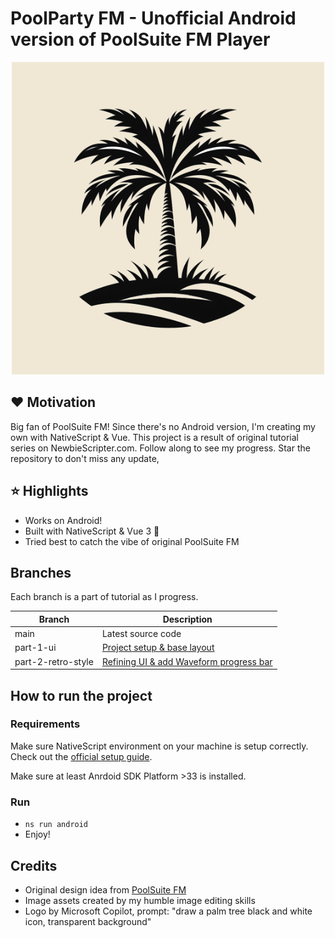 # PoolParty FM - Unofficial Android version of PoolSuite FM Player

<p align="center">
<img src="design/logo_exported.png" alt="PoolParty FM"/>
</p>

## ❤️ Motivation

Big fan of PoolSuite FM! Since there's no Android version, I'm creating my own with NativeScript & Vue. This project is a result of original tutorial series on NewbieScripter.com. Follow along to see my progress. Star the repository to don't miss any update,

## ⭐️ Highlights

- Works on Android!
- Built with NativeScript & Vue 3 💪
- Tried best to catch the vibe of original PoolSuite FM

## Branches

Each branch is a part of tutorial as I progress.

| Branch             | Description                                                                                                                        |
| ------------------ | ---------------------------------------------------------------------------------------------------------------------------------- |
| main               | Latest source code                                                                                                                 |
| part-1-ui          | [Project setup & base layout](https://newbiescripter.com/poolsuite-fm-player-in-nativescript-part-1-project-setup-ui/)             |
| part-2-retro-style | [Refining UI & add Waveform progress bar](https://newbiescripter.com/android-poolsuite-fm-in-nativescript-part-2-refining-the-ui/) |

## How to run the project

### Requirements

Make sure NativeScript environment on your machine is setup correctly. Check out the [official setup guide](https://docs.nativescript.org/setup/).

Make sure at least Anrdoid SDK Platform >33 is installed.

### Run

- `ns run android`
- Enjoy!

## Credits

- Original design idea from [PoolSuite FM](https://poolsuite.net/)
- Image assets created by my humble image editing skills
- Logo by Microsoft Copilot, prompt: "draw a palm tree black and white icon, transparent background"
